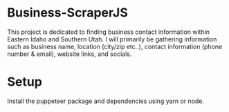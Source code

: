 # Business-ScraperJS
This project is dedicated to finding business contact information within Eastern Idaho and Southern Utah. I will primarily be gathering information such as business name, location (city/zip etc..), contact information (phone number & email), website links, and socials.

# Setup
Install the puppeteer package and dependencies using yarn or node. 

